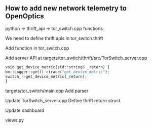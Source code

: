 ## How to add new network telemetry to OpenOptics
python -> thrift_api -> tor_switch.cpp functions

We need to define thrift apis in tor_switch.thrift

Add function in tor_switch.cpp


Add server API at targets/tor_switch/thrift/src/TorSwitch_server.cpp

```python
void get_device_metric(std::string& _return) {
bm::Logger::get()->trace("get_device_metric");
switch_->get_device_metric(_return);
}
```


targets/tor_switch/main.cpp
Add parser


Update TorSwitch_server.cpp
Define thrift return struct.




Update dashboard

views.py